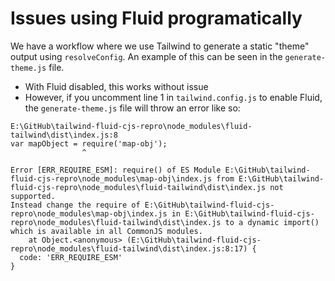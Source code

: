 # Issues using Fluid programatically

We have a workflow where we use Tailwind to generate a static "theme" output using `resolveConfig`. An example of this can be seen in the `generate-theme.js` file.

- With Fluid disabled, this works without issue
- However, if you uncomment line 1 in `tailwind.config.js` to enable Fluid, the `generate-theme.js` file will throw an error like so:

```
E:\GitHub\tailwind-fluid-cjs-repro\node_modules\fluid-tailwind\dist\index.js:8
var mapObject = require('map-obj');
                ^

Error [ERR_REQUIRE_ESM]: require() of ES Module E:\GitHub\tailwind-fluid-cjs-repro\node_modules\map-obj\index.js from E:\GitHub\tailwind-fluid-cjs-repro\node_modules\fluid-tailwind\dist\index.js not supported.
Instead change the require of E:\GitHub\tailwind-fluid-cjs-repro\node_modules\map-obj\index.js in E:\GitHub\tailwind-fluid-cjs-repro\node_modules\fluid-tailwind\dist\index.js to a dynamic import() which is available in all CommonJS modules.
    at Object.<anonymous> (E:\GitHub\tailwind-fluid-cjs-repro\node_modules\fluid-tailwind\dist\index.js:8:17) {
  code: 'ERR_REQUIRE_ESM'
}
```
